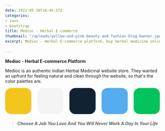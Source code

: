 ```yaml
---
date: 2021-05-30T16:45:57Z
categories:
- sass
- bootstrap
title: Medioc - Herbal E-commerce
thumbnail: "/uploads/yellow-and-pink-beauty-and-fashion-blog-banner.jpg"
excerpt: Medioc - Herbal E-commerce platform, buy herbal medicine online.

---
```

**Medioc - Herbal E-commerce Platform**

Medioc is an authentic Indian Herbal Medicinal website store. They wanted an upfront for feeling natural and clean through the website, so that's the color palettes are.

![](/uploads/cpladjbabsd.png)

> ###### **Choose A Job You Love And You Will Never Work A Day In Your Life**